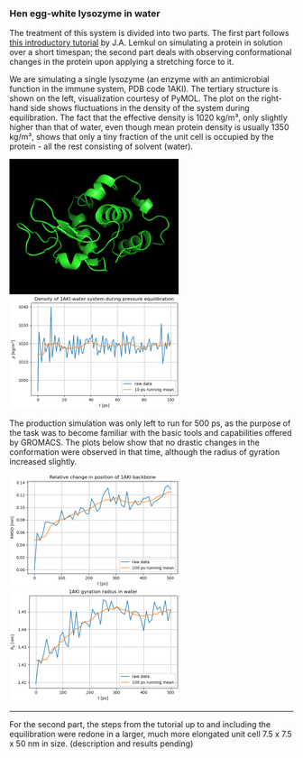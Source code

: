 ### Hen egg-white lysozyme in water

The treatment of this system is divided into two parts. The first part follows [this introductory tutorial](http://www.mdtutorials.com/gmx/lysozyme/index.html) by J.A. Lemkul on simulating a protein in solution over a short timespan; the second part deals with observing conformational changes in the protein upon applying a stretching force to it.

We are simulating a single lysozyme (an enzyme with an antimicrobial function in the immune system, PDB code 1AKI). The tertiary structure is shown on the left, visualization courtesy of PyMOL. The plot on the right-hand side shows fluctuations in the density of the system during equilibration. The fact that the effective density is 1020 kg/m³, only slightly higher than that of water, even though mean protein density is usually  1350 kg/m³, shows that only a tiny fraction of the unit cell is occupied by the protein - all the rest consisting of solvent (water).

<img src="1AKI_PyMOL.png" width="300" title="PyMOL visualization of the lysozyme"> <img src="1AKI_density.png" width="300">

The production simulation was only left to run for 500 ps, as the purpose of the task was to become familiar with the basic tools and capabilities offered by GROMACS. The plots below show that no drastic changes in the conformation were observed in that time, although the radius of gyration increased slightly.

<img src="1AKI_RMSD.png" width="300"> <img src="1AKI_gyr.png" width="300">

-----

For the second part, the steps from the tutorial up to and including the equilibration were redone in a larger, much more elongated unit cell 7.5 x 7.5 x 50 nm in size. (description and results pending)
